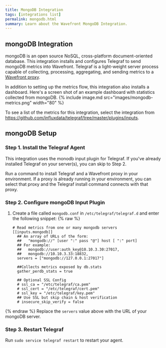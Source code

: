 ```yaml
---
title: MongoDB Integration
tags: [integrations list]
permalink: mongodb.html
summary: Learn about the Wavefront MongoDB Integration.
---
```

## mongoDB Integration

mongoDB is an open source NoSQL, cross-platform document-oriented database. This integration installs and configures Telegraf to send mongoDB metrics into Wavefront. Telegraf is a light-weight server process capable of collecting, processing, aggregating, and sending metrics to a [Wavefront proxy](https://docs.wavefront.com/proxies.html).

In addition to setting up the metrics flow, this integration also installs a dashboard. Here's a screen shot of an example dashboard with statistics collected from mongoDB.
{% include image.md src="images/mongodb-metrics.png" width="80" %}



To see a list of the metrics for this integration, select the integration from <https://github.com/influxdata/telegraf/tree/master/plugins/inputs>.
## mongoDB Setup



### Step 1. Install the Telegraf Agent

This integration uses the monodb input plugin for Telegraf. If you've already installed Telegraf on your server(s), you can skip to Step 2.

Run a command to install Telegraf and a Wavefront proxy in your environment. If a proxy is already running in your environment, you can select that proxy and the Telegraf install command connects with that proxy.

### Step 2. Configure mongoDB Input Plugin

1. Create a file called `mongodb.conf` in `/etc/telegraf/telegraf.d` and enter the following snippet:
{% raw %}
    ```
    # Read metrics from one or many mongodb servers
    [[inputs.mongodb]]
      ## An array of URLs of the form:
      ##   "mongodb://" [user ":" pass "@"] host [ ":" port]
      ## For example:
      ##   mongodb://user:auth_key@10.10.3.30:27017,
      ##   mongodb://10.10.3.33:18832,
      servers = ["mongodb://127.0.0.1:27017"]
      
      ##Collects metrics exposed by db.stats
      gather_perdb_stats = true 

      ## Optional SSL Config
      # ssl_ca = "/etc/telegraf/ca.pem"
      # ssl_cert = "/etc/telegraf/cert.pem"
      # ssl_key = "/etc/telegraf/key.pem"
      ## Use SSL but skip chain & host verification
      # insecure_skip_verify = false
    ```
{% endraw %}
Replace the `servers` value  above with the URL of your mongoDB server.

### Step 3. Restart Telegraf

Run `sudo service telegraf restart` to restart your agent.
